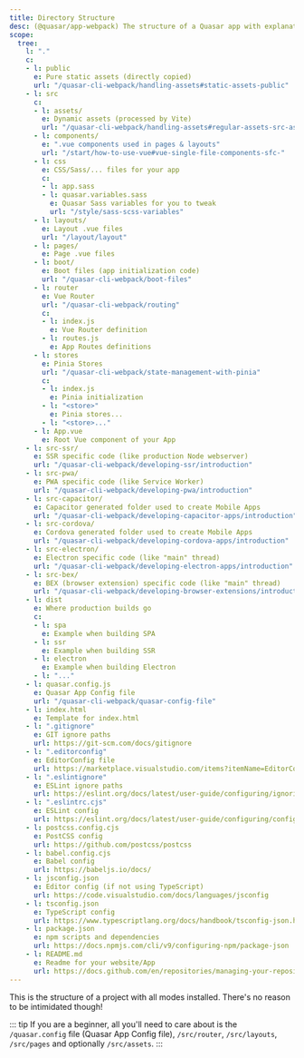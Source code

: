 ```yaml
---
title: Directory Structure
desc: (@quasar/app-webpack) The structure of a Quasar app with explanations for each folder and file.
scope:
  tree:
    l: "."
    c:
    - l: public
      e: Pure static assets (directly copied)
      url: "/quasar-cli-webpack/handling-assets#static-assets-public"
    - l: src
      c:
      - l: assets/
        e: Dynamic assets (processed by Vite)
        url: "/quasar-cli-webpack/handling-assets#regular-assets-src-assets"
      - l: components/
        e: ".vue components used in pages & layouts"
        url: "/start/how-to-use-vue#vue-single-file-components-sfc-"
      - l: css
        e: CSS/Sass/... files for your app
        c:
        - l: app.sass
        - l: quasar.variables.sass
          e: Quasar Sass variables for you to tweak
          url: "/style/sass-scss-variables"
      - l: layouts/
        e: Layout .vue files
        url: "/layout/layout"
      - l: pages/
        e: Page .vue files
      - l: boot/
        e: Boot files (app initialization code)
        url: "/quasar-cli-webpack/boot-files"
      - l: router
        e: Vue Router
        url: "/quasar-cli-webpack/routing"
        c:
        - l: index.js
          e: Vue Router definition
        - l: routes.js
          e: App Routes definitions
      - l: stores
        e: Pinia Stores
        url: "/quasar-cli-webpack/state-management-with-pinia"
        c:
        - l: index.js
          e: Pinia initialization
        - l: "<store>"
          e: Pinia stores...
        - l: "<store>..."
      - l: App.vue
        e: Root Vue component of your App
    - l: src-ssr/
      e: SSR specific code (like production Node webserver)
      url: "/quasar-cli-webpack/developing-ssr/introduction"
    - l: src-pwa/
      e: PWA specific code (like Service Worker)
      url: "/quasar-cli-webpack/developing-pwa/introduction"
    - l: src-capacitor/
      e: Capacitor generated folder used to create Mobile Apps
      url: "/quasar-cli-webpack/developing-capacitor-apps/introduction"
    - l: src-cordova/
      e: Cordova generated folder used to create Mobile Apps
      url: "/quasar-cli-webpack/developing-cordova-apps/introduction"
    - l: src-electron/
      e: Electron specific code (like "main" thread)
      url: "/quasar-cli-webpack/developing-electron-apps/introduction"
    - l: src-bex/
      e: BEX (browser extension) specific code (like "main" thread)
      url: "/quasar-cli-webpack/developing-browser-extensions/introduction"
    - l: dist
      e: Where production builds go
      c:
      - l: spa
        e: Example when building SPA
      - l: ssr
        e: Example when building SSR
      - l: electron
        e: Example when building Electron
      - l: "..."
    - l: quasar.config.js
      e: Quasar App Config file
      url: "/quasar-cli-webpack/quasar-config-file"
    - l: index.html
      e: Template for index.html
    - l: ".gitignore"
      e: GIT ignore paths
      url: https://git-scm.com/docs/gitignore
    - l: ".editorconfig"
      e: EditorConfig file
      url: https://marketplace.visualstudio.com/items?itemName=EditorConfig.EditorConfig
    - l: ".eslintignore"
      e: ESLint ignore paths
      url: https://eslint.org/docs/latest/user-guide/configuring/ignoring-code#the-eslintignore-file
    - l: ".eslintrc.cjs"
      e: ESLint config
      url: https://eslint.org/docs/latest/user-guide/configuring/configuration-files#using-configuration-files
    - l: postcss.config.cjs
      e: PostCSS config
      url: https://github.com/postcss/postcss
    - l: babel.config.cjs
      e: Babel config
      url: https://babeljs.io/docs/
    - l: jsconfig.json
      e: Editor config (if not using TypeScript)
      url: https://code.visualstudio.com/docs/languages/jsconfig
    - l: tsconfig.json
      e: TypeScript config
      url: https://www.typescriptlang.org/docs/handbook/tsconfig-json.html
    - l: package.json
      e: npm scripts and dependencies
      url: https://docs.npmjs.com/cli/v9/configuring-npm/package-json
    - l: README.md
      e: Readme for your website/App
      url: https://docs.github.com/en/repositories/managing-your-repositorys-settings-and-features/customizing-your-repository/about-readmes
---
```

This is the structure of a project with all modes installed. There's no reason to be intimidated though!

::: tip
If you are a beginner, all you'll need to care about is the `/quasar.config` file (Quasar App Config file), `/src/router`, `/src/layouts`, `/src/pages` and optionally `/src/assets`.
:::

<DocTree :def="scope.tree" />
